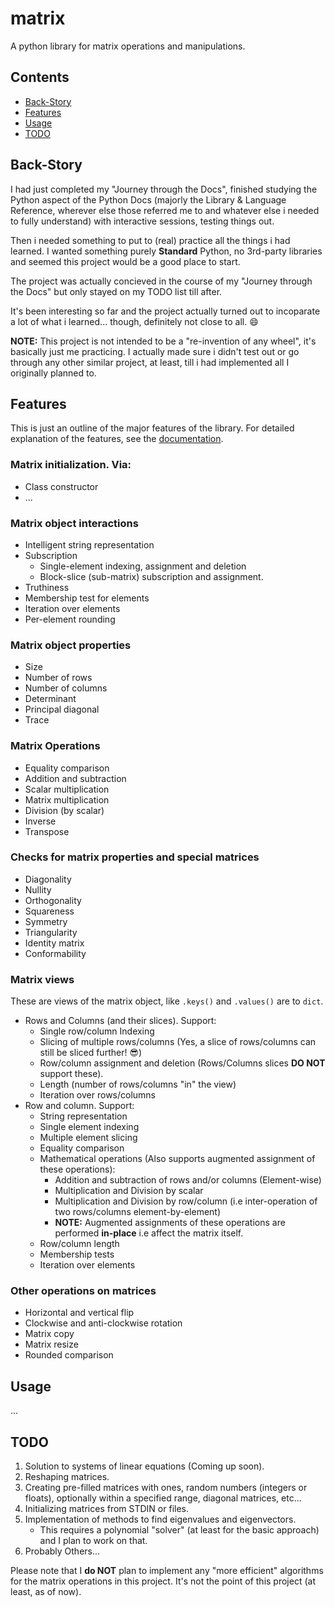 # matrix

A python library for matrix operations and manipulations.

## Contents

* [Back-Story](#back-story)
* [Features](#features)
* [Usage](#usage)
* [TODO](#todo)

## Back-Story

I had just completed my "Journey through the Docs", finished studying the Python aspect of the Python Docs (majorly the Library & Language Reference, wherever else those referred me to and whatever else i needed to fully understand) with interactive sessions, testing things out.

Then i needed something to put to (real) practice all the things i had learned.
I wanted something purely **Standard** Python, no 3rd-party libraries and seemed this project would be a good place to start.

The project was actually concieved in the course of my "Journey through the Docs" but only stayed on my TODO list till after.

It's been interesting so far and the project actually turned out to incoparate a lot of what i learned... though, definitely not close to all. :smile:

**NOTE:** This project is not intended to be a "re-invention of any wheel", it's basically just me practicing.
I actually made sure i didn't test out or go through any other similar project, at least, till i had implemented all I originally planned to.

## Features

This is just an outline of the major features of the library. For detailed explanation of the features, see the [documentation](docs/index.md).

### Matrix initialization. Via:
* Class constructor
* ...

### Matrix object interactions
* Intelligent string representation
* Subscription
  * Single-element indexing, assignment and deletion
  * Block-slice (sub-matrix) subscription and assignment.
* Truthiness
* Membership test for elements
* Iteration over elements
* Per-element rounding

### Matrix object properties
* Size
* Number of rows
* Number of columns
* Determinant
* Principal diagonal
* Trace

### Matrix Operations
* Equality comparison
* Addition and subtraction
* Scalar multiplication
* Matrix multiplication
* Division (by scalar)
* Inverse
* Transpose

### Checks for matrix properties and special matrices
* Diagonality
* Nullity
* Orthogonality
* Squareness
* Symmetry
* Triangularity
* Identity matrix
* Conformability

### Matrix views
These are views of the matrix object, like `.keys()` and `.values()` are to `dict`.

* Rows and Columns (and their slices). Support:
  * Single row/column Indexing
  * Slicing of multiple rows/columns (Yes, a slice of rows/columns can still be sliced further! :sunglasses:)
  * Row/column assignment and deletion (Rows/Columns slices **DO NOT** support these).
  * Length (number of rows/columns "in" the view)
  * Iteration over rows/columns
* Row and column. Support:
  * String representation
  * Single element indexing
  * Multiple element slicing
  * Equality comparison
  * Mathematical operations (Also supports augmented assignment of these operations):
    * Addition and subtraction of rows and/or columns (Element-wise)
    * Multiplication and Division by scalar
    * Multiplication and Division by row/column (i.e inter-operation of two rows/columns element-by-element)
    * **NOTE:** Augmented assignments of these operations are performed **in-place** i.e affect the matrix itself.
  * Row/column length
  * Membership tests
  * Iteration over elements

### Other operations on matrices
* Horizontal and vertical flip
* Clockwise and anti-clockwise rotation
* Matrix copy
* Matrix resize
* Rounded comparison

## Usage

...

## TODO

1. Solution to systems of linear equations (Coming up soon).
2. Reshaping matrices.
3. Creating pre-filled matrices with ones, random numbers (integers or floats), optionally within a specified range, diagonal matrices, etc...
4. Initializing matrices from STDIN or files.
5. Implementation of methods to find eigenvalues and eigenvectors.
   * This requires a polynomial "solver" (at least for the basic approach) and I plan to work on that.
6. Probably Others...

Please note that I **do NOT** plan to implement any "more efficient" algorithms for the matrix operations in this project. It's not the point of this project (at least, as of now).
